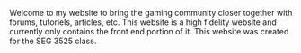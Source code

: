 Welcome to my website to bring the gaming community closer together with forums, tutoriels, articles, etc. This website is a high fidelity website and currently only contains the front end portion of it. This website was created for the SEG 3525 class.
